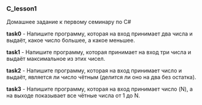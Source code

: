 ### C_lesson1
Домашнее задание к первому семинару по C#

**task0** - Напишите программу, которая на вход принимает два числа и выдаёт, какое число большее, а какое меньшее.

**task1** - Напишите программу, которая принимает на вход три числа и выдаёт максимальное из этих чисел.

**task2** - Напишите программу, которая на вход принимает число и выдаёт, является ли число чётным (делится ли оно на два без остатка).

**task3** - Напишите программу, которая на вход принимает число (N), а на выходе показывает все чётные числа от 1 до N.
